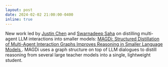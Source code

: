 ```yaml
---
layout: post
date: 2024-02-02 21:00:00-0400
inline: true
---
```


New work led by [Justin Chen](https://dinobby.github.io) and [Swarnadeep Saha](https://swarnahub.github.io) on distilling multi-agent LLM interactions into smaller models: [MAGDi: Structured Distillation of Multi-Agent Interaction Graphs Improves Reasoning in Smaller Language Models
](https://arxiv.org/abs/2402.01620). MAGDi uses a graph structure on top of LLM dialogues to distill reasoning from several large teacher models into a single, lightweight student. 
